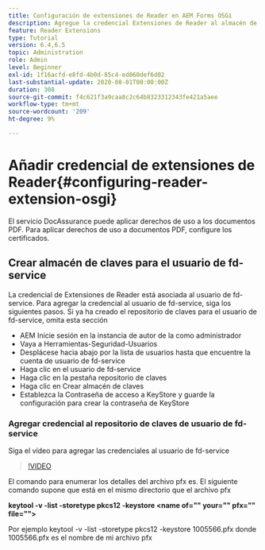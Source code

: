 ```yaml
---
title: Configuración de extensiones de Reader en AEM Forms OSGi
description: Agregue la credencial Extensiones de Reader al almacén de confianza en AEM Forms OSGi
feature: Reader Extensions
type: Tutorial
version: 6.4,6.5
topic: Administration
role: Admin
level: Beginner
exl-id: 1f16acfd-e8fd-4b0d-85c4-ed860def6d02
last-substantial-update: 2020-08-01T00:00:00Z
duration: 308
source-git-commit: f4c621f3a9caa8c2c64b8323312343fe421a5aee
workflow-type: tm+mt
source-wordcount: '209'
ht-degree: 9%

---
```


# Añadir credencial de extensiones de Reader{#configuring-reader-extension-osgi}

El servicio DocAssurance puede aplicar derechos de uso a los documentos PDF. Para aplicar derechos de uso a documentos PDF, configure los certificados.

## Crear almacén de claves para el usuario de fd-service

La credencial de Extensiones de Reader está asociada al usuario de fd-service. Para agregar la credencial al usuario de fd-service, siga los siguientes pasos. Si ya ha creado el repositorio de claves para el usuario de fd-service, omita esta sección

* AEM Inicie sesión en la instancia de autor de la como administrador
* Vaya a Herramientas-Seguridad-Usuarios
* Desplácese hacia abajo por la lista de usuarios hasta que encuentre la cuenta de usuario de fd-service
* Haga clic en el usuario de fd-service
* Haga clic en la pestaña repositorio de claves
* Haga clic en Crear almacén de claves
* Establezca la Contraseña de acceso a KeyStore y guarde la configuración para crear la contraseña de KeyStore

### Agregar credencial al repositorio de claves de usuario de fd-service

Siga el vídeo para agregar las credenciales al usuario de fd-service

>[!VIDEO](https://video.tv.adobe.com/v/335849?quality=12&learn=on)


El comando para enumerar los detalles del archivo pfx es. El siguiente comando supone que está en el mismo directorio que el archivo pfx

**keytool -v -list -storetype pkcs12 -keystore &lt;name of=&quot;&quot; your=&quot;&quot; pfx=&quot;&quot; file=&quot;&quot;>**

Por ejemplo keytool -v -list -storetype pkcs12 -keystore 1005566.pfx donde 1005566.pfx es el nombre de mi archivo pfx
